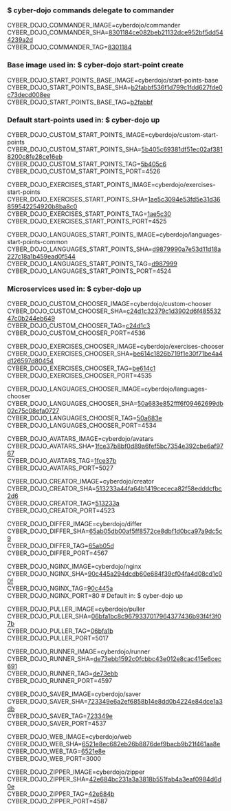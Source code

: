 ### $ cyber-dojo commands delegate to commander

CYBER_DOJO_COMMANDER_IMAGE=cyberdojo/commander
CYBER_DOJO_COMMANDER_SHA=[8301184ce082beb21132dce952bf5dd544239a2d](https://github.com/cyber-dojo/commander/commit/8301184ce082beb21132dce952bf5dd544239a2d)<br/>
CYBER_DOJO_COMMANDER_TAG=[8301184](https://hub.docker.com/layers/cyberdojo/commander/8301184/images/sha256-c230a6d0583343930cebb30b18eb2c61fd4a69489e06a16723b5a28f4d5e6001)<br/>

### Base image used in: $ cyber-dojo start-point create

CYBER_DOJO_START_POINTS_BASE_IMAGE=cyberdojo/start-points-base
CYBER_DOJO_START_POINTS_BASE_SHA=[b2fabbf536f1d799c1fdd627fde0c73decd008ee](https://github.com/cyber-dojo/start-points-base/commit/b2fabbf536f1d799c1fdd627fde0c73decd008ee)<br/>
CYBER_DOJO_START_POINTS_BASE_TAG=[b2fabbf](https://hub.docker.com/layers/cyberdojo/start-points-base/b2fabbf/images/sha256-98ec05964426dee091992aac4cb8bdc3982402900838a36c2699580711f753b9)<br/>

### Default start-points used in: $ cyber-dojo up

CYBER_DOJO_CUSTOM_START_POINTS_IMAGE=cyberdojo/custom-start-points
CYBER_DOJO_CUSTOM_START_POINTS_SHA=[5b405c69381df51ec02af3818200c8fe28ce16eb](https://github.com/cyber-dojo/custom-start-points/commit/5b405c69381df51ec02af3818200c8fe28ce16eb)<br/>
CYBER_DOJO_CUSTOM_START_POINTS_TAG=[5b405c6](https://hub.docker.com/layers/cyberdojo/custom-start-points/5b405c6/images/sha256-11b96005b89e53d470f0a43d308a2eaafce48e917194ed448a65455f19e2aa15)<br/>
CYBER_DOJO_CUSTOM_START_POINTS_PORT=4526

CYBER_DOJO_EXERCISES_START_POINTS_IMAGE=cyberdojo/exercises-start-points
CYBER_DOJO_EXERCISES_START_POINTS_SHA=[1ae5c3094e53fd5e31d36859542254920b8ba8c0](https://github.com/cyber-dojo/exercises-start-points/commit/1ae5c3094e53fd5e31d36859542254920b8ba8c0)<br/>
CYBER_DOJO_EXERCISES_START_POINTS_TAG=[1ae5c30](https://hub.docker.com/layers/cyberdojo/exercises-start-points/1ae5c30/images/sha256-a47689a0a2e61e9adfcd6bd392a0dd977d9a5f8654e7b345626bf5a602f63e04)<br/>
CYBER_DOJO_EXERCISES_START_POINTS_PORT=4525

CYBER_DOJO_LANGUAGES_START_POINTS_IMAGE=cyberdojo/languages-start-points-common
CYBER_DOJO_LANGUAGES_START_POINTS_SHA=[d9879990a7e53d11d18a227c18a1b459ead0f544](https://github.com/cyber-dojo/languages-start-points/commit/d9879990a7e53d11d18a227c18a1b459ead0f544)<br/>
CYBER_DOJO_LANGUAGES_START_POINTS_TAG=[d987999](https://hub.docker.com/layers/cyberdojo/languages-start-points-common/d987999/images/sha256-90233d893a8a6671411a766225e6bbf9533ef948f6006072322799188908d38b)<br/>
CYBER_DOJO_LANGUAGES_START_POINTS_PORT=4524

### Microservices used in: $ cyber-dojo up

CYBER_DOJO_CUSTOM_CHOOSER_IMAGE=cyberdojo/custom-chooser
CYBER_DOJO_CUSTOM_CHOOSER_SHA=[c24d1c32379c1d3902d6f48553247c0b244eb649](https://github.com/cyber-dojo/custom-chooser/commit/c24d1c32379c1d3902d6f48553247c0b244eb649)<br/>
CYBER_DOJO_CUSTOM_CHOOSER_TAG=[c24d1c3](https://hub.docker.com/layers/cyberdojo/custom-chooser/c24d1c3/images/sha256-668e1b5e51b2672da494dc3a4728d6c79f4804c2543360660e19267042b431ae)<br/>
CYBER_DOJO_CUSTOM_CHOOSER_PORT=4536

CYBER_DOJO_EXERCISES_CHOOSER_IMAGE=cyberdojo/exercises-chooser
CYBER_DOJO_EXERCISES_CHOOSER_SHA=[be614c1826b719f1e30f71be4a4d126597d80454](https://github.com/cyber-dojo/exercises-chooser/commit/be614c1826b719f1e30f71be4a4d126597d80454)<br/>
CYBER_DOJO_EXERCISES_CHOOSER_TAG=[be614c1](https://hub.docker.com/layers/cyberdojo/exercises-chooser/be614c1/images/sha256-735e9dc5bfc03728829f6fb4b97fce4be87e0432f2cbba52c50e5221752f599d)<br/>
CYBER_DOJO_EXERCISES_CHOOSER_PORT=4535

CYBER_DOJO_LANGUAGES_CHOOSER_IMAGE=cyberdojo/languages-chooser
CYBER_DOJO_LANGUAGES_CHOOSER_SHA=[50a683e852fff6f09462699db02c75c08efa0727](https://github.com/cyber-dojo/languages-chooser/commit/50a683e852fff6f09462699db02c75c08efa0727)<br/>
CYBER_DOJO_LANGUAGES_CHOOSER_TAG=[50a683e](https://hub.docker.com/layers/cyberdojo/languages-chooser/50a683e/images/sha256-3a34fd84bb7a7ed0051e82424e8e195ca2355efa501f6c536ab7a7d7a79bd20c)<br/>
CYBER_DOJO_LANGUAGES_CHOOSER_PORT=4534

CYBER_DOJO_AVATARS_IMAGE=cyberdojo/avatars
CYBER_DOJO_AVATARS_SHA=[1fce37b8bf0d89a6fef5bc7354e392cbe6af9767](https://github.com/cyber-dojo/avatars/commit/1fce37b8bf0d89a6fef5bc7354e392cbe6af9767)<br/>
CYBER_DOJO_AVATARS_TAG=[1fce37b](https://hub.docker.com/layers/cyberdojo/avatars/1fce37b/images/sha256-c459c8ee3347210d198c5b55367398901fcc637a641ac10f684f4c1d12ef5ba7)<br/>
CYBER_DOJO_AVATARS_PORT=5027

CYBER_DOJO_CREATOR_IMAGE=cyberdojo/creator
CYBER_DOJO_CREATOR_SHA=[513233a44fa64b1419cececa82f58edddcfbc2d6](https://github.com/cyber-dojo/creator/commit/513233a44fa64b1419cececa82f58edddcfbc2d6)<br/>
CYBER_DOJO_CREATOR_TAG=[513233a](https://hub.docker.com/layers/cyberdojo/creator/513233a/images/sha256-1254842a6d48966b4910ff8f3cdd4a22c5ab1c9aa3714b1d382d6026e70a73aa)<br/>
CYBER_DOJO_CREATOR_PORT=4523

CYBER_DOJO_DIFFER_IMAGE=cyberdojo/differ
CYBER_DOJO_DIFFER_SHA=[65ab05db00af5ff8572ce8dbf1d0bca97a9dc5c9](https://github.com/cyber-dojo/differ/commit/65ab05db00af5ff8572ce8dbf1d0bca97a9dc5c9)<br/>
CYBER_DOJO_DIFFER_TAG=[65ab05d](https://hub.docker.com/layers/cyberdojo/differ/65ab05d/images/sha256-bd64a6cdf20d929a721c9b6d72fbcfc5af044ac0db259befb5ec93aec913b78c)<br/>
CYBER_DOJO_DIFFER_PORT=4567

CYBER_DOJO_NGINX_IMAGE=cyberdojo/nginx
CYBER_DOJO_NGINX_SHA=[90c445a294dcdb60e684f39cf04fa4d08cd1c00f](https://github.com/cyber-dojo/nginx/commit/90c445a294dcdb60e684f39cf04fa4d08cd1c00f)<br/>
CYBER_DOJO_NGINX_TAG=[90c445a](https://hub.docker.com/layers/cyberdojo/nginx/90c445a/images/sha256-0eceeda7e04ee5ea1a0f9fcff3d001aa033ae415c6ab604da003c4a99d77df12)<br/>
CYBER_DOJO_NGINX_PORT=80 # Default in: $ cyber-dojo up

CYBER_DOJO_PULLER_IMAGE=cyberdojo/puller
CYBER_DOJO_PULLER_SHA=[06bfa1bc8c9679337017964377436b93f4f3f07b](https://github.com/cyber-dojo/puller/commit/06bfa1bc8c9679337017964377436b93f4f3f07b)<br/>
CYBER_DOJO_PULLER_TAG=[06bfa1b](https://hub.docker.com/layers/cyberdojo/puller/06bfa1b/images/sha256-db5dcf97b418afbfc8a07b92348d485df163f561079237709a0c17c9f363c898)<br/>
CYBER_DOJO_PULLER_PORT=5017

CYBER_DOJO_RUNNER_IMAGE=cyberdojo/runner
CYBER_DOJO_RUNNER_SHA=[de73ebb1592c0fcbbc43e012e8cac415e6cec691](https://github.com/cyber-dojo/runner/commit/de73ebb1592c0fcbbc43e012e8cac415e6cec691)<br/>
CYBER_DOJO_RUNNER_TAG=[de73ebb](https://hub.docker.com/layers/cyberdojo/runner/de73ebb/images/sha256-e8d17e90f641c853d59fe61bdcc583049509fdbb725c661aa2e32c530240b376)<br/>
CYBER_DOJO_RUNNER_PORT=4597

CYBER_DOJO_SAVER_IMAGE=cyberdojo/saver
CYBER_DOJO_SAVER_SHA=[723349e6a2ef6858b14e8dd0b4224e84dce1a3db](https://github.com/cyber-dojo/saver/commit/723349e6a2ef6858b14e8dd0b4224e84dce1a3db)<br/>
CYBER_DOJO_SAVER_TAG=[723349e](https://hub.docker.com/layers/cyberdojo/saver/723349e/images/sha256-eebfbcf79bb7517a184149071ae5673b1d415dfd1e3b74acf1d4be62e62cf7e2)<br/>
CYBER_DOJO_SAVER_PORT=4537

CYBER_DOJO_WEB_IMAGE=cyberdojo/web
CYBER_DOJO_WEB_SHA=[6521e8ec682eb26b8876def9bacb9b21f461aa8e](https://github.com/cyber-dojo/web/commit/6521e8ec682eb26b8876def9bacb9b21f461aa8e)<br/>
CYBER_DOJO_WEB_TAG=[6521e8e](https://hub.docker.com/layers/cyberdojo/web/6521e8e/images/sha256-e6adba5a5c6426067e475c290a7338a0defaaf688c919977b48dafb5e2a575f0)<br/>
CYBER_DOJO_WEB_PORT=3000

CYBER_DOJO_ZIPPER_IMAGE=cyberdojo/zipper
CYBER_DOJO_ZIPPER_SHA=[42e684bc231a3a3818b551fab4a3eaf0984d6d0e](https://github.com/cyber-dojo/zipper/commit/42e684bc231a3a3818b551fab4a3eaf0984d6d0e)<br/>
CYBER_DOJO_ZIPPER_TAG=[42e684b](https://hub.docker.com/layers/cyberdojo/zipper/42e684b/images/sha256-4fe0289906e203500c47dc1cd60c0dfa7f6b41d6368ab93ef369bfeed0b6a2b9)<br/>
CYBER_DOJO_ZIPPER_PORT=4587

